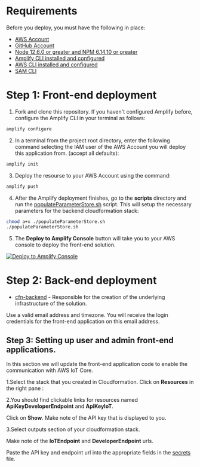 # Requirements
Before you deploy, you must have the following in place:
*  [AWS Account](https://aws.amazon.com/account/) 
*  [GitHub Account](https://github.com/) 
*  [Node 12.6.0 or greater and NPM 6.14.10 or greater](https://nodejs.org/en/download/) 
*  [Amplify CLI installed and configured](https://aws-amplify.github.io/docs/cli-toolchain/quickstart#quickstart) 
*  [AWS CLI installed and configured](https://aws.amazon.com/cli/) 
*  [SAM CLI](https://docs.aws.amazon.com/serverless-application-model/latest/developerguide/serverless-sam-cli-install.html)

# Step 1: Front-end deployment

1.  Fork and clone this repository.
    If you haven't configured Amplify before, configure the Amplify CLI in your terminal as follows:
```bash
amplify configure
```

2.  In a terminal from the project root directory, enter the following command selecting the IAM user of the AWS Account you will deploy this application from. (accept all defaults):

```bash
amplify init
```

3.  Deploy the resourse to your AWS Account using the command:
```bash
amplify push
```

4.  After the Amplify deployment finishes, go to the **scripts** directory and run the [populateParameterStore.sh](../scripts/populateParameterStore.sh) script. 
    This will setup the necessary parameters for the backend cloudformation stack:
```bash
chmod a+x ./populateParameterStore.sh 
./populateParameterStore.sh
```

5. The **Deploy to Amplify Console** button will take you to your AWS console to deploy the front-end solution.

<a href="https://console.aws.amazon.com/amplify/home#/deploy?repo=https://github.com/UBC-CIC/people-counting-with-aws-rekognition-Admin-Website">
    <img src="https://oneclick.amplifyapp.com/button.svg" alt="Deploy to Amplify Console">
</a>

# Step 2: Back-end deployment

* [cfn-backend](../backend/template.yaml) - Responsible for the creation of the underlying infrastructure of the solution.

Use a valid email address and timezone. You will receive the login credentials for the front-end application on this
email address.


## Step 3: Setting up user and admin front-end applications.

In this section we will update the front-end application code to enable the communication with AWS IoT Core.

1.Select the stack that you created in Cloudformation. Click on **Resources** in the right pane :

2.You should find clickable links for resources named **ApiKeyDeveloperEndpoint** and **ApiKeyIoT**.

Click on **Show**. Make note of the API key that is displayed to you. 

3.Select outputs section of your cloudformation stack.

Make note of the **IoTEndpoint** and **DeveloperEndpoint** urls.

Paste the API key and endpoint url into the appropriate fields in the [secrets](../src/secrets.json) file. 